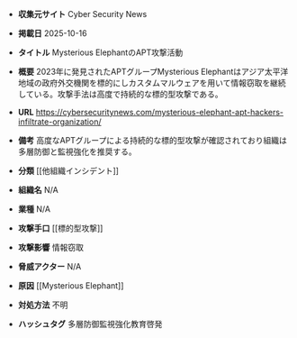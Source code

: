 - **収集元サイト**
Cyber Security News

- **掲載日**
2025-10-16

- **タイトル**
Mysterious ElephantのAPT攻撃活動

- **概要**
2023年に発見されたAPTグループMysterious Elephantはアジア太平洋地域の政府外交機関を標的にしカスタムマルウェアを用いて情報窃取を継続している。攻撃手法は高度で持続的な標的型攻撃である。

- **URL**
https://cybersecuritynews.com/mysterious-elephant-apt-hackers-infiltrate-organization/

- **備考**
高度なAPTグループによる持続的な標的型攻撃が確認されており組織は多層防御と監視強化を推奨する。

- **分類**
[[他組織インシデント]]

- **組織名**
N/A

- **業種**
N/A

- **攻撃手口**
[[標的型攻撃]]

- **攻撃影響**
情報窃取

- **脅威アクター**
N/A

- **原因**
[[Mysterious Elephant]]

- **対処方法**
不明

- **ハッシュタグ**
多層防御監視強化教育啓発
